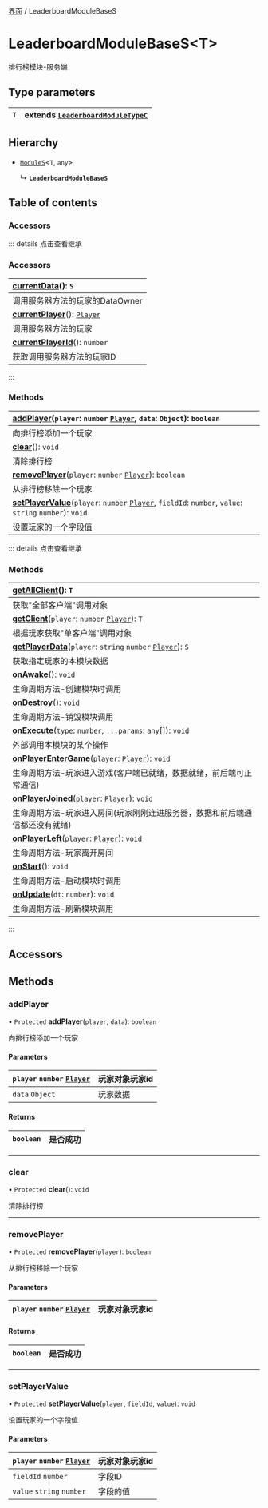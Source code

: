 [界面](../groups/Extension.界面.md) / LeaderboardModuleBaseS

# LeaderboardModuleBaseS<T\> <Badge type="tip" text="Class" /> <Score text="LeaderboardModuleBaseS<T\>" />

排行榜模块-服务端

## Type parameters

| `T` | extends [`LeaderboardModuleTypeC`](../modules/Extension.mwext.md#leaderboardmoduletypec) |
| :------ | :------ |

## Hierarchy

- [`ModuleS`](mwext.ModuleS.md)<`T`, `any`\>

  ↳ **`LeaderboardModuleBaseS`**

## Table of contents

### Accessors <Score text="Accessors" /> 


::: details 点击查看继承
### Accessors <Score text="Accessors" /> 
| **[currentData](mwext.ModuleS.md#currentdata)**(): `S`  |
| :-----|
| 调用服务器方法的玩家的DataOwner|
| **[currentPlayer](mwext.ModuleS.md#currentplayer)**(): [`Player`](mw.Player.md) <Badge type="tip" text="server" />  |
| 调用服务器方法的玩家|
| **[currentPlayerId](mwext.ModuleS.md#currentplayerid)**(): `number` <Badge type="tip" text="server" />  |
| 获取调用服务器方法的玩家ID|
:::


### Methods <Score text="Methods" /> 
| **[addPlayer](mwext.LeaderboardModuleBaseS.md#addplayer)**(`player`: `number`  [`Player`](mw.Player.md), `data`: `Object`): `boolean` <Badge type="tip" text="server" />  |
| :-----|
| 向排行榜添加一个玩家|
| **[clear](mwext.LeaderboardModuleBaseS.md#clear)**(): `void` <Badge type="tip" text="server" />  |
| 清除排行榜|
| **[removePlayer](mwext.LeaderboardModuleBaseS.md#removeplayer)**(`player`: `number`  [`Player`](mw.Player.md)): `boolean` <Badge type="tip" text="server" />  |
| 从排行榜移除一个玩家|
| **[setPlayerValue](mwext.LeaderboardModuleBaseS.md#setplayervalue)**(`player`: `number`  [`Player`](mw.Player.md), `fieldId`: `number`, `value`: `string`  `number`): `void` <Badge type="tip" text="server" />  |
| 设置玩家的一个字段值|


::: details 点击查看继承
### Methods <Score text="Methods" /> 
| **[getAllClient](mwext.ModuleS.md#getallclient)**(): `T` <Badge type="tip" text="server" />  |
| :-----|
| 获取"全部客户端"调用对象|
| **[getClient](mwext.ModuleS.md#getclient)**(`player`: `number`  [`Player`](mw.Player.md)): `T` <Badge type="tip" text="server" />  |
| 根据玩家获取"单客户端"调用对象|
| **[getPlayerData](mwext.ModuleS.md#getplayerdata)**(`player`: `string`  `number`  [`Player`](mw.Player.md)): `S` <Badge type="tip" text="server" />  |
| 获取指定玩家的本模块数据|
| **[onAwake](mwext.ModuleS.md#onawake)**(): `void` <Badge type="tip" text="server" />  |
| 生命周期方法-创建模块时调用|
| **[onDestroy](mwext.ModuleS.md#ondestroy)**(): `void` <Badge type="tip" text="server" />  |
| 生命周期方法-销毁模块调用|
| **[onExecute](mwext.ModuleS.md#onexecute)**(`type`: `number`, `...params`: `any`[]): `void` <Badge type="tip" text="server" />  |
| 外部调用本模块的某个操作|
| **[onPlayerEnterGame](mwext.ModuleS.md#onplayerentergame)**(`player`: [`Player`](mw.Player.md)): `void` <Badge type="tip" text="server" />  |
| 生命周期方法-玩家进入游戏(客户端已就绪，数据就绪，前后端可正常通信)|
| **[onPlayerJoined](mwext.ModuleS.md#onplayerjoined)**(`player`: [`Player`](mw.Player.md)): `void` <Badge type="tip" text="server" />  |
| 生命周期方法-玩家进入房间(玩家刚刚连进服务器，数据和前后端通信都还没有就绪)|
| **[onPlayerLeft](mwext.ModuleS.md#onplayerleft)**(`player`: [`Player`](mw.Player.md)): `void` <Badge type="tip" text="server" />  |
| 生命周期方法-玩家离开房间|
| **[onStart](mwext.ModuleS.md#onstart)**(): `void` <Badge type="tip" text="server" />  |
| 生命周期方法-启动模块时调用|
| **[onUpdate](mwext.ModuleS.md#onupdate)**(`dt`: `number`): `void` <Badge type="tip" text="server" />  |
| 生命周期方法-刷新模块调用|
:::


## Accessors

## Methods

### addPlayer <Score text="addPlayer" /> 

• `Protected` **addPlayer**(`player`, `data`): `boolean` <Badge type="tip" text="server" />

向排行榜添加一个玩家

#### Parameters

| `player` `number`  [`Player`](mw.Player.md) |  玩家对象玩家id |
| :------ | :------ |
| `data` `Object` |  玩家数据 |

#### Returns

| `boolean` | 是否成功 |
| :------ | :------ |

___

### clear <Score text="clear" /> 

• `Protected` **clear**(): `void` <Badge type="tip" text="server" />

清除排行榜


___

### removePlayer <Score text="removePlayer" /> 

• `Protected` **removePlayer**(`player`): `boolean` <Badge type="tip" text="server" />

从排行榜移除一个玩家

#### Parameters

| `player` `number`  [`Player`](mw.Player.md) |  玩家对象玩家id |
| :------ | :------ |

#### Returns

| `boolean` | 是否成功 |
| :------ | :------ |

___

### setPlayerValue <Score text="setPlayerValue" /> 

• `Protected` **setPlayerValue**(`player`, `fieldId`, `value`): `void` <Badge type="tip" text="server" />

设置玩家的一个字段值

#### Parameters

| `player` `number`  [`Player`](mw.Player.md) |  玩家对象玩家id |
| :------ | :------ |
| `fieldId` `number` |  字段ID |
| `value` `string`  `number` |  字段的值 |

